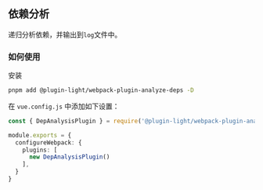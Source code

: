 ## 依赖分析

递归分析依赖，并输出到`log`文件中。

### 如何使用

安装

```bash
pnpm add @plugin-light/webpack-plugin-analyze-deps -D
```

在 `vue.config.js` 中添加如下设置：

```ts
const { DepAnalysisPlugin } = require('@plugin-light/webpack-plugin-analyze-deps');

module.exports = {
  configureWebpack: {
    plugins: [
      new DepAnalysisPlugin()
    ],
  }
}
```


